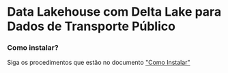 # Data Lakehouse com Delta Lake para Dados de Transporte Público

### Como instalar?

Siga os procedimentos que estão no documento ["Como Instalar"](how-to-install.md)